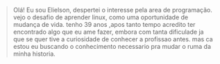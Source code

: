 > Olá! Eu sou Elielson, despertei o interesse pela area de programação.
> vejo o desafio de aprender linux, como uma oportunidade de mudança de vida.
> tenho 39 anos ,apos tanto tempo acredito ter encontrado algo que eu ame fazer, embora
> com tanta dificulade ja que se quer tive a curiosidade de conhecer a profissao antes.
> mas ca estou eu buscando o conhecimento necessario pra mudar o ruma da minha historia.
